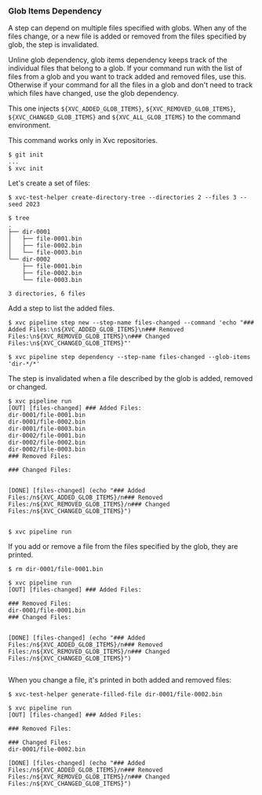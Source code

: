 ### Glob Items Dependency

A step can depend on multiple files specified with globs. When any of the files change, or a new file is added or
removed from the files specified by glob, the step is invalidated.

Unline glob dependency, glob items dependency keeps track of the individual files that belong to a glob. If your
command run with the list of files from a glob and you want to track added and removed files, use this. Otherwise if
your command for all the files in a glob and don't need to track which files have changed, use the glob dependency.

This one injects `${XVC_ADDED_GLOB_ITEMS}`, `${XVC_REMOVED_GLOB_ITEMS}`, `${XVC_CHANGED_GLOB_ITEMS}` and `${XVC_ALL_GLOB_ITEMS}` to the command
environment.

This command works only in Xvc repositories.

```console
$ git init
...
$ xvc init
```

Let's create a set of files:

```console
$ xvc-test-helper create-directory-tree --directories 2 --files 3 --seed 2023

$ tree
.
├── dir-0001
│   ├── file-0001.bin
│   ├── file-0002.bin
│   └── file-0003.bin
└── dir-0002
    ├── file-0001.bin
    ├── file-0002.bin
    └── file-0003.bin

3 directories, 6 files

```

Add a step to list the added files.

```console
$ xvc pipeline step new --step-name files-changed --command 'echo "### Added Files:\n${XVC_ADDED_GLOB_ITEMS}\n### Removed Files:\n${XVC_REMOVED_GLOB_ITEMS}\n### Changed Files:\n${XVC_CHANGED_GLOB_ITEMS}"'

$ xvc pipeline step dependency --step-name files-changed --glob-items 'dir-*/*'

```

The step is invalidated when a file described by the glob is added, removed or changed.

```console
$ xvc pipeline run
[OUT] [files-changed] ### Added Files:
dir-0001/file-0001.bin
dir-0001/file-0002.bin
dir-0001/file-0003.bin
dir-0002/file-0001.bin
dir-0002/file-0002.bin
dir-0002/file-0003.bin
### Removed Files:

### Changed Files:


[DONE] [files-changed] (echo "### Added Files:/n${XVC_ADDED_GLOB_ITEMS}/n### Removed Files:/n${XVC_REMOVED_GLOB_ITEMS}/n### Changed Files:/n${XVC_CHANGED_GLOB_ITEMS}")


$ xvc pipeline run

```

If you add or remove a file from the files specified by the glob, they are printed.

```console
$ rm dir-0001/file-0001.bin

$ xvc pipeline run
[OUT] [files-changed] ### Added Files:

### Removed Files:
dir-0001/file-0001.bin
### Changed Files:


[DONE] [files-changed] (echo "### Added Files:/n${XVC_ADDED_GLOB_ITEMS}/n### Removed Files:/n${XVC_REMOVED_GLOB_ITEMS}/n### Changed Files:/n${XVC_CHANGED_GLOB_ITEMS}")


```

When you change a file, it's printed in both added and removed files:

```console
$ xvc-test-helper generate-filled-file dir-0001/file-0002.bin

$ xvc pipeline run
[OUT] [files-changed] ### Added Files:

### Removed Files:

### Changed Files:
dir-0001/file-0002.bin

[DONE] [files-changed] (echo "### Added Files:/n${XVC_ADDED_GLOB_ITEMS}/n### Removed Files:/n${XVC_REMOVED_GLOB_ITEMS}/n### Changed Files:/n${XVC_CHANGED_GLOB_ITEMS}")


```
